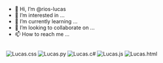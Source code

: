 - 👋 Hi, I’m @rios-lucas
- 👀 I’m interested in ...
- 🌱 I’m currently learning ...
- 💞️ I’m looking to collaborate on ...
- 📫 How to reach me ...

<div style=”display align=”center” alt=Lucas.css height=”30” width=”40“; inline_block”><br>
  <img align=”center” alt=Lucas.css height=”30” width=”40“ src="https://cdn.jsdelivr.net/gh/devicons/devicon/icons/css3/css3-original.svg">
  <img align=”center” alt=Lucas.py height=”30” width=”40“ src="https://cdn.jsdelivr.net/gh/devicons/devicon/icons/python/python-original.svg">
  <img align=”center” alt=Lucas.c# height=”30” width=”40“ src="https://cdn.jsdelivr.net/gh/devicons/devicon/icons/csharp/csharp-original.svg">
  <img align=”center” alt=Lucas.js height=”30” width=”40“ src="https://cdn.jsdelivr.net/gh/devicons/devicon/icons/javascript/javascript-original.svg">
  <img align=”center” alt=Lucas.html height=”30” width=”40“ src="https://cdn.jsdelivr.net/gh/devicons/devicon/icons/html5/html5-original.svg">
</div>
